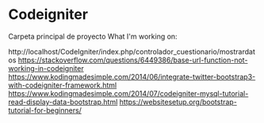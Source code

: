 # Codeigniter
Carpeta principal de proyecto
What I'm working on:

http://localhost/CodeIgniter/index.php/controlador_cuestionario/mostrardatos
https://stackoverflow.com/questions/6449386/base-url-function-not-working-in-codeigniter
https://www.kodingmadesimple.com/2014/06/integrate-twitter-bootstrap3-with-codeigniter-framework.html
https://www.kodingmadesimple.com/2014/07/codeigniter-mysql-tutorial-read-display-data-bootstrap.html
https://websitesetup.org/bootstrap-tutorial-for-beginners/
